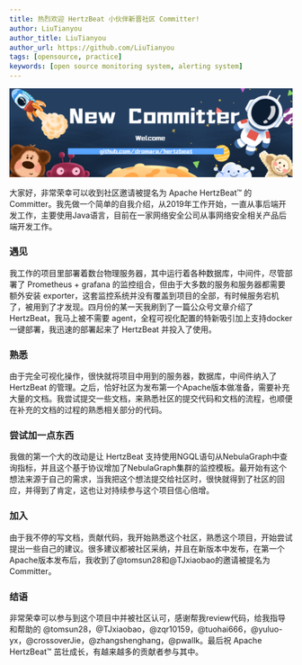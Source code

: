 ```yaml
---
title: 热烈欢迎 HertzBeat 小伙伴新晋社区 Committer!
author: LiuTianyou
author_title: LiuTianyou
author_url: https://github.com/LiuTianyou
tags: [opensource, practice]
keywords: [open source monitoring system, alerting system]
---
```


![hertzBeat](/img/blog/new-committer.png)

大家好，非常荣幸可以收到社区邀请被提名为 Apache HertzBeat™ 的 Committer。我先做一个简单的自我介绍，从2019年工作开始，一直从事后端开发工作，主要使用Java语言，目前在一家网络安全公司从事网络安全相关产品后端开发工作。

### 遇见

我工作的项目里部署着数台物理服务器，其中运行着各种数据库，中间件，尽管部署了 Prometheus + grafana 的监控组合，但由于大多数的服务和服务器都需要额外安装 exporter，这套监控系统并没有覆盖到项目的全部，有时候服务宕机了，被用到了才发现。四月份的某一天我刷到了一篇公众号文章介绍了 HertzBeat，我马上被不需要 agent，全程可视化配置的特新吸引加上支持docker一键部署，我迅速的部署起来了 HertzBeat 并投入了使用。

### 熟悉

由于完全可视化操作，很快就将项目中用到的服务器，数据库，中间件纳入了 HertzBeat 的管理。之后，恰好社区为发布第一个Apache版本做准备，需要补充大量的文档。我尝试提交一些文档，来熟悉社区的提交代码和文档的流程，也顺便在补充的文档的过程的熟悉相关部分的代码。

### 尝试加一点东西

我做的第一个大的改动是让 HertzBeat 支持使用NGQL语句从NebulaGraph中查询指标，并且这个基于协议增加了NebulaGraph集群的监控模板。最开始有这个想法来源于自己的需求，当我把这个想法提交给社区时，很快就得到了社区的回应，并得到了肯定，这也让对持续参与这个项目信心倍增。

### 加入

由于我不停的写文档，贡献代码，我开始熟悉这个社区，熟悉这个项目，开始尝试提出一些自己的建议。很多建议都被社区采纳，并且在新版本中发布，在第一个Apache版本发布后，我收到了@tomsun28和@TJxiaobao的邀请被提名为Committer。

### 结语

非常荣幸可以参与到这个项目中并被社区认可，感谢帮我review代码，给我指导和帮助的 @tomsun28，@TJxiaobao，@zqr10159，@tuohai666，@yuluo-yx，@crossoverJie，@zhangshenghang，@pwallk。最后祝 Apache HertzBeat™ 茁壮成长，有越来越多的贡献者参与其中。
